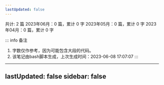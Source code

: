 ```yaml
---
lastUpdated: false
---
```


共计: 2 篇
2023年06月：0 篇，累计 0 字
2023年05月：0 篇，累计 0 字
2023年04月：0 篇，累计 0 字

::: info 备注
1. 字数仅作参考，因为可能包含大段的代码。
2. 该笔记由bash脚本生成，上次生成时间：2023-06-08 17:07:07
:::
---
lastUpdated: false
sidebar: false
---
